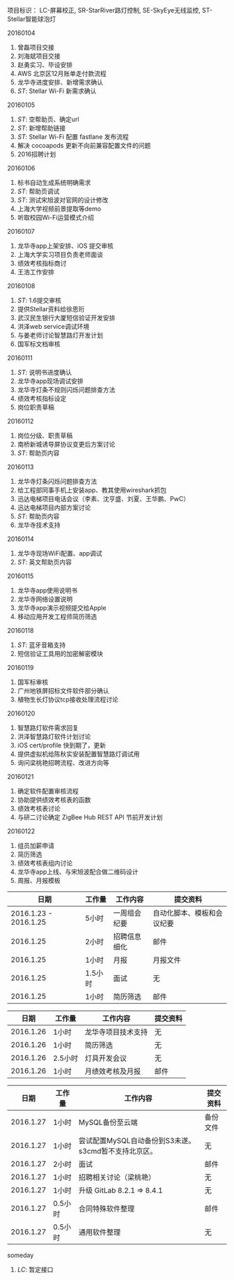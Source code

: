 项目标识： LC-屏幕校正, SR-StarRiver路灯控制, SE-SkyEye无线监控, ST-Stellar智能球泡灯

20160104

1. 曾磊项目交接
1. 刘海斌项目交接
1. 赵勇实习、毕设安排
1. AWS 北京区12月账单走付款流程
1. 龙华寺进度安排、新增需求确认
1. *ST*: Stellar Wi-Fi 新需求确认

20160105

1. *ST*: 空帮助页、确定url
1. *ST*: 新增帮助链接
1. *ST*: Stellar Wi-Fi 配置 fastlane 发布流程
1. 解决 cocoapods 更新不向前兼容配置文件的问题
1. 2016招聘计划

20160106

1. 标书自动生成系统明确需求
1. *ST*: 帮助页调试
1. *ST*: 测试宋旭波对官网的设计修改
1. 上海大学视频前景提取等demo
1. 听取校园Wi-Fi运营模式介绍

20160107

1. 龙华寺app上架安排、iOS 提交审核
1. 上海大学实习项目负责老师面谈
1. 绩效考核指标商讨
1. 王浩工作安排

20160108

1. *ST*: 1.6提交审核
1. 提供Stellar资料给徐思珩
1. 武汉民生银行大厦短信验证开发安排
1. 洪泽web service调试环境
1. 与姜老师讨论智慧路灯开发计划
1. 国军标文档审核

20160111

1. *ST*: 说明书进度确认
1. 龙华寺app现场调试安排
1. 龙华寺灯条不规则闪烁问题排查方法
1. 绩效考核指标设定
1. 岗位职责草稿

20160112

1. 岗位分级、职责草稿
1. 南桥新城诱导屏协议变更后方案讨论
1. *ST*: 帮助页内容

20160113

1. 龙华寺灯条闪烁问题排查方法
1. 给工程部同事手机上安装app、教其使用wireshark抓包
1. 迅达电梯项目电话会议（李素、沈亨盛、刘夏、王华鹏、PwC）
1. 迅达电梯项目内部方案讨论
1. *ST*: 帮助页内容
1. 龙华寺技术支持

20160114

1. 龙华寺现场WiFi配置、app调试
1. *ST*: 英文帮助页内容

20160115

1. 龙华寺app使用说明书
1. 龙华寺网络设置说明
1. 龙华寺app演示视频提交给Apple
1. 移动应用开发工程师简历筛选

20160118

1. *ST*: 蓝牙音箱支持
1. 短信验证工具用的加密解密模块

20160119

1. 国军标审核
1. 广州地铁屏招标文件软件部分确认
1. 植物生长灯协议tcp接收处理流程讨论

20160120

1. 智慧路灯软件需求回复
1. 洪泽智慧路灯软件计划讨论
1. iOS cert/profile 快到期了，更新
1. 提供虚拟机给陈秋实安装配置智慧路灯调试用
1. 询问梁桃艳招聘流程、改进方向等

20160121

1. 确定软件配置审核流程
1. 协助提供绩效考核表的函数
1. 绩效考核表讨论
1. 与研二讨论确定 ZigBee Hub REST API 节前开发计划

20160122

1. 组员加薪申请
1. 简历筛选
1. 绩效考核表组内讨论
1. 龙华寺app上线、与宋旭波配合做二维码设计
1. 周报、月报模板


日期  | 工作量 | 工作内容 | 提交资料
-----|-------| --------|-----
2016.1.23 - 2016.1.25 | 5小时 | 一周组会纪要 | 自动化脚本、模板和会议纪要
2016.1.25 | 2小时 | 招聘信息细化 | 邮件
2016.1.25 | 1小时 | 月报 | 月报文件
2016.1.25 | 1.5小时 | 面试 | 无
2016.1.25 | 1小时 | 简历筛选 | 邮件

日期  | 工作量 | 工作内容 | 提交资料
-----|-------| --------|-----
2016.1.26 | 1小时 | 龙华寺项目技术支持 | 无
2016.1.26 | 1小时 | 简历筛选 | 无
2016.1.26 | 2.5小时 | 灯具开发会议 | 无
2016.1.26 | 1小时 | 月绩效考核及月报 | 邮件

日期  | 工作量 | 工作内容 | 提交资料
-----|-------| --------|-----
2016.1.27 | 1小时 | MySQL备份至云端 | 备份文件
2016.1.27 | 1小时 | 尝试配置MySQL自动备份到S3未遂。s3cmd暂不支持北京区。 | 无
2016.1.27 | 2小时 | 面试 | 邮件
2016.1.27 | 1小时 | 招聘相关讨论（梁桃艳） | 无
2016.1.27 | 1小时 | 升级 GitLab 8.2.1 => 8.4.1 | 无
2016.1.27 | 0.5小时 | 合同特殊软件整理 | 邮件
2016.1.27 | 0.5小时 | 通用软件整理 | 无

someday

1. *LC*: 暂定接口

[//]: # (comment)
